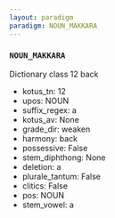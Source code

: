 ```yaml
---
layout: paradigm
paradigm: NOUN_MAKKARA
---
```

### ` NOUN_MAKKARA `

Dictionary class 12 back
* kotus_tn: 12
* upos: NOUN
* suffix_regex: a
* kotus_av: None
* grade_dir: weaken
* harmony: back
* possessive: False
* stem_diphthong: None
* deletion: a
* plurale_tantum: False
* clitics: False
* pos: NOUN
* stem_vowel: a

